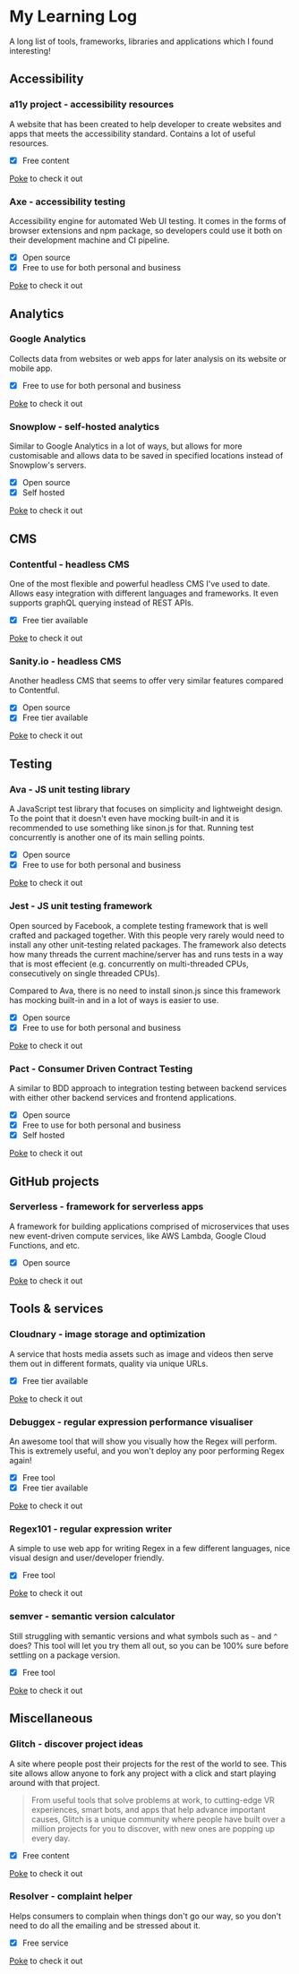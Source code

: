# My Learning Log
A long list of tools, frameworks, libraries and applications which I found interesting!



## Accessibility

### a11y project - accessibility resources

A website that has been created to help developer to create websites and apps that meets the accessibility standard. Contains a lot of useful resources.

- [x] Free content

[Poke](https://a11yproject.com) to check it out

### Axe - accessibility testing

Accessibility engine for automated Web UI testing. It comes in the forms of browser extensions and npm package, so developers could use it both on their development machine and CI pipeline.

- [x] Open source
- [x] Free to use for both personal and business

[Poke](https://github.com/dequelabs/axe-core) to check it out


## Analytics

### Google Analytics

Collects data from websites or web apps for later analysis on its website or mobile app.

- [x] Free to use for both personal and business

[Poke](https://marketingplatform.google.com/about/analytics) to check it out

### Snowplow - self-hosted analytics

Similar to Google Analytics in a lot of ways, but allows for more customisable and allows data to be saved in specified locations instead of Snowplow's servers.

- [x] Open source
- [x] Self hosted

[Poke](https://snowplowanalytics.com) to check it out



## CMS

### Contentful - headless CMS

One of the most flexible and powerful headless CMS I've used to date. Allows easy integration with different languages and frameworks. It even supports graphQL querying instead of REST APIs.

- [x] Free tier available

[Poke](https://www.contentful.com) to check it out

### Sanity.io - headless CMS

Another headless CMS that seems to offer very similar features compared to Contentful.

- [x] Open source
- [x] Free tier available

[Poke](https://www.sanity.io) to check it out



## Testing

### Ava - JS unit testing library

A JavaScript test library that focuses on simplicity and lightweight design. To the point that it doesn't even have mocking built-in and it is recommended to use something like sinon.js for that. Running test concurrently is another one of its main selling points.

- [x] Open source
- [x] Free to use for both personal and business

[Poke](https://github.com/avajs/ava) to check it out

### Jest - JS unit testing framework

Open sourced by Facebook, a complete testing framework that is well crafted and packaged together. With this people very rarely would need to install any other unit-testing related packages. The framework also detects how many threads the current machine/server has and runs tests in a way that is most effecient (e.g. concurrently on multi-threaded CPUs, consecutively on single threaded CPUs).

Compared to Ava, there is no need to install sinon.js since this framework has mocking built-in and in a lot of ways is easier to use.

- [x] Open source
- [x] Free to use for both personal and business

[Poke](https://jestjs.io) to check it out

### Pact - Consumer Driven Contract Testing

A similar to BDD approach to integration testing between backend services with either other backend services and frontend applications.

- [x] Open source
- [x] Free to use for both personal and business
- [x] Self hosted

[Poke](https://docs.pact.io) to check it out



## GitHub projects

### Serverless - framework for serverless apps

A framework for building applications comprised of microservices that uses new event-driven compute services, like AWS Lambda, Google Cloud Functions, and etc.

- [x] Open source

[Poke](https://github.com/serverless/serverless) to check it out



## Tools & services

### Cloudnary - image storage and optimization

A service that hosts media assets such as image and videos then serve them out in different formats, quality via unique URLs.

- [x] Free tier available

[Poke](https://cloudinary.com) to check it out

### Debuggex - regular expression performance visualiser

An awesome tool that will show you visually how the Regex will perform. This is extremely useful, and you won't deploy any poor performing Regex again!

- [x] Free tool
- [x] Free tier available

[Poke](https://cloudinary.com) to check it out

### Regex101 - regular expression writer

A simple to use web app for writing Regex in a few different languages, nice visual design and user/developer friendly.

- [x] Free tool

[Poke](https://regex101.com) to check it out

### semver - semantic version calculator

Still struggling with semantic versions and what symbols such as `~` and `^` does? This tool will let you try them all out, so you can be 100% sure before settling on a package version. 

- [x] Free tool

[Poke](https://semver.npmjs.com) to check it out



## Miscellaneous

### Glitch - discover project ideas

A site where people post their projects for the rest of the world to see. This site allows allow anyone to fork any project with a click and start playing around with that project.

> From useful tools that solve problems at work, to cutting-edge VR experiences, smart bots, and apps that help advance important causes, Glitch is a unique community where people have built over a million projects for you to discover, with new ones are popping up every day.

- [x] Free content

[Poke](https://glitch.com) to check it out

### Resolver - complaint helper

Helps consumers to complain when things don't go our way, so you don't need to do all the emailing and be stressed about it.

- [x] Free service

[Poke](https://www.resolver.co.uk) to check it out
